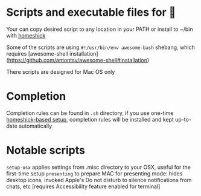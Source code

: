 # Scripts and executable files for 

Your can copy desired script to any location in your PATH
or install to ~/bin with [homeshick](https://github.com/antontsv/homeshick)

Some of the scripts are using `#!/usr/bin/env awesome-bash` shebang,
which requires [awesome-shell installation] (https://github.com/antontsv/awesome-shell#installation)

There scripts are designed for Mac OS only

# Completion

Completion rules can be found in `.sh` directory,
if you use one-time [homeshick-based setup](https://git.io/all.files),
completion rules will be installed and kept up-to-date automatically

# Notable scripts

`setup-osx` applies settings from .misc directory to your OSX,
useful for the first-time setup 
`presenting` to prepare MAC for presenting mode:
hides desktop icons, invoked Apple's Do not disturb to silence notifications
from chats, etc  [requires Accessibility feature enabled for terminal]
